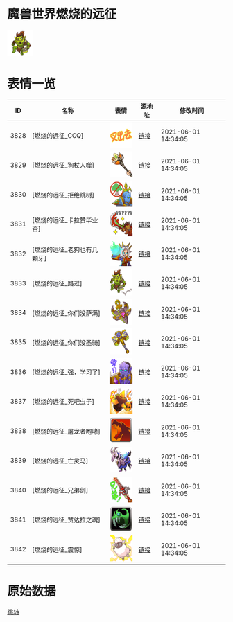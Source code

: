 # 魔兽世界燃烧的远征

<img src="./cover.png" height="60" alt="cover" />

# 表情一览

|ID|名称|表情|源地址|修改时间|
|----|----|----|----|----|
|3828|[燃烧的远征_CCQ]|<img src="./pic/003828_%5B燃烧的远征_CCQ%5D.png" height="60" alt="CCQ"/>|[链接](http://i0.hdslb.com/bfs/emote/184ca6a2b641351e550523157da193fad1e88b22.png)|2021-06-01 14:34:05|
|3829|[燃烧的远征_狗杖人噬]|<img src="./pic/003829_%5B燃烧的远征_狗杖人噬%5D.png" height="60" alt="狗杖人噬"/>|[链接](http://i0.hdslb.com/bfs/emote/21ed320605df06f945654408047ee8710c5682b0.png)|2021-06-01 14:34:05|
|3830|[燃烧的远征_拒绝跳树]|<img src="./pic/003830_%5B燃烧的远征_拒绝跳树%5D.png" height="60" alt="拒绝跳树"/>|[链接](http://i0.hdslb.com/bfs/emote/e863db3d895517f0c1deccae070a57848e0597d0.png)|2021-06-01 14:34:05|
|3831|[燃烧的远征_卡拉赞毕业否]|<img src="./pic/003831_%5B燃烧的远征_卡拉赞毕业否%5D.png" height="60" alt="卡拉赞毕业否"/>|[链接](http://i0.hdslb.com/bfs/emote/0dd6d1560b325ff7700446d7fad154e35d73b64d.png)|2021-06-01 14:34:05|
|3832|[燃烧的远征_老狗也有几颗牙]|<img src="./pic/003832_%5B燃烧的远征_老狗也有几颗牙%5D.png" height="60" alt="老狗也有几颗牙"/>|[链接](http://i0.hdslb.com/bfs/emote/bad028911ed6e30c6e6004cfb924caa3756af3fa.png)|2021-06-01 14:34:05|
|3833|[燃烧的远征_路过]|<img src="./pic/003833_%5B燃烧的远征_路过%5D.png" height="60" alt="路过"/>|[链接](http://i0.hdslb.com/bfs/emote/a3b6bca1e0e2457f926c0080910267abbaf5bf10.png)|2021-06-01 14:34:05|
|3834|[燃烧的远征_你们没萨满]|<img src="./pic/003834_%5B燃烧的远征_你们没萨满%5D.png" height="60" alt="你们没萨满"/>|[链接](http://i0.hdslb.com/bfs/emote/4f58e160316913a59ba2f1e466242e1bb6e8275a.png)|2021-06-01 14:34:05|
|3835|[燃烧的远征_你们没圣骑]|<img src="./pic/003835_%5B燃烧的远征_你们没圣骑%5D.png" height="60" alt="你们没圣骑"/>|[链接](http://i0.hdslb.com/bfs/emote/9ae7df44bccf379fa2eab2faf4c0a4e771d727f6.png)|2021-06-01 14:34:05|
|3836|[燃烧的远征_强，学习了]|<img src="./pic/003836_%5B燃烧的远征_强，学习了%5D.png" height="60" alt="强，学习了"/>|[链接](http://i0.hdslb.com/bfs/emote/9846835947b7f40e7f00fc0b10ebf3a018bd94f0.png)|2021-06-01 14:34:05|
|3837|[燃烧的远征_死吧虫子]|<img src="./pic/003837_%5B燃烧的远征_死吧虫子%5D.png" height="60" alt="死吧虫子"/>|[链接](http://i0.hdslb.com/bfs/emote/3678915942fce69eb6e2202cf8f157a708372593.png)|2021-06-01 14:34:05|
|3838|[燃烧的远征_屠龙者咆哮]|<img src="./pic/003838_%5B燃烧的远征_屠龙者咆哮%5D.png" height="60" alt="屠龙者咆哮"/>|[链接](http://i0.hdslb.com/bfs/emote/fc1f509fee723a454330f1de7ed35f6d457a3caf.png)|2021-06-01 14:34:05|
|3839|[燃烧的远征_亡灵马]|<img src="./pic/003839_%5B燃烧的远征_亡灵马%5D.png" height="60" alt="亡灵马"/>|[链接](http://i0.hdslb.com/bfs/emote/dbe890d2d5f005c9b09bb634ccfc56fb9f79d74f.png)|2021-06-01 14:34:05|
|3840|[燃烧的远征_兄弟剑]|<img src="./pic/003840_%5B燃烧的远征_兄弟剑%5D.png" height="60" alt="兄弟剑"/>|[链接](http://i0.hdslb.com/bfs/emote/05d86a7f2bf0e4b8a6a577448e350c6c947e5a27.png)|2021-06-01 14:34:05|
|3841|[燃烧的远征_赞达拉之魂]|<img src="./pic/003841_%5B燃烧的远征_赞达拉之魂%5D.png" height="60" alt="赞达拉之魂"/>|[链接](http://i0.hdslb.com/bfs/emote/6e6ca48268f27f2a726bd41ed3093bd743183e83.png)|2021-06-01 14:34:05|
|3842|[燃烧的远征_震惊]|<img src="./pic/003842_%5B燃烧的远征_震惊%5D.png" height="60" alt="震惊"/>|[链接](http://i0.hdslb.com/bfs/emote/16bd08a91416b7a0292518d5418b58ceecc67ee8.png)|2021-06-01 14:34:05|

# 原始数据

[跳转](./raw.json)

